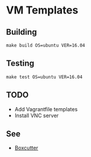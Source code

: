 VM Templates
============

Building
--------

    make build OS=ubuntu VER=16.04

Testing
-------

    make test OS=ubuntu VER=16.04

TODO
----

* Add Vagrantfile templates
* Install VNC server

See
---

* [Boxcutter](https://github.com/boxcutter)

